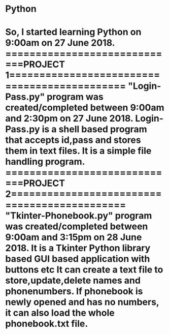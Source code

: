 # Python
So, I started learning Python on 9:00am on 27 June 2018. 
=============================PROJECT 1=============================================
"Login-Pass.py" program was created/completed between 9:00am and 2:30pm on 27 June 2018. 
Login-Pass.py is a shell based program that accepts id,pass and stores them in text files.
It is a simple file handling program.
=============================PROJECT 2=============================================
"Tkinter-Phonebook.py" program was created/completed between 9:00am and 3:15pm on 28 June 2018.
It is a Tkinter Python library based GUI based application with buttons etc
It can create a text file to store,update,delete names and phonenumbers.
If phonebook is newly opened and has no numbers, it can also load the whole phonebook.txt file.
=============================

